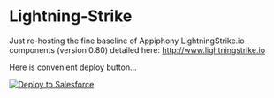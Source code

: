 # Lightning-Strike

Just re-hosting the fine baseline of Appiphony LightningStrike.io components (version 0.80) detailed here: http://www.lightningstrike.io

Here is convenient deploy button...

<a href="https://githubsfdeploy.herokuapp.com">
  <img alt="Deploy to Salesforce"
       src="https://raw.githubusercontent.com/afawcett/githubsfdeploy/master/deploy.png">
</a>
